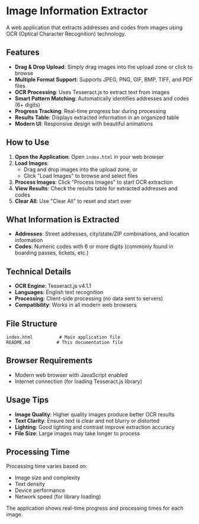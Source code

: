 # Image Information Extractor

A web application that extracts addresses and codes from images using OCR (Optical Character Recognition) technology.

## Features

- **Drag & Drop Upload**: Simply drag images into the upload zone or click to browse
- **Multiple Format Support**: Supports JPEG, PNG, GIF, BMP, TIFF, and PDF files
- **OCR Processing**: Uses Tesseract.js to extract text from images
- **Smart Pattern Matching**: Automatically identifies addresses and codes (6+ digits)
- **Progress Tracking**: Real-time progress bar during processing
- **Results Table**: Displays extracted information in an organized table
- **Modern UI**: Responsive design with beautiful animations

## How to Use

1. **Open the Application**: Open `index.html` in your web browser
2. **Load Images**: 
   - Drag and drop images into the upload zone, or
   - Click "Load Images" to browse and select files
3. **Process Images**: Click "Process Images" to start OCR extraction
4. **View Results**: Check the results table for extracted addresses and codes
5. **Clear All**: Use "Clear All" to reset and start over

## What Information is Extracted

- **Addresses**: Street addresses, city/state/ZIP combinations, and location information
- **Codes**: Numeric codes with 6 or more digits (commonly found in boarding passes, tickets, etc.)

## Technical Details

- **OCR Engine**: Tesseract.js v4.1.1
- **Languages**: English text recognition
- **Processing**: Client-side processing (no data sent to servers)
- **Compatibility**: Works in all modern web browsers

## File Structure

```
index.html          # Main application file
README.md          # This documentation file
```

## Browser Requirements

- Modern web browser with JavaScript enabled
- Internet connection (for loading Tesseract.js library)

## Usage Tips

- **Image Quality**: Higher quality images produce better OCR results
- **Text Clarity**: Ensure text is clear and not blurry or distorted
- **Lighting**: Good lighting and contrast improve extraction accuracy
- **File Size**: Large images may take longer to process

## Processing Time

Processing time varies based on:
- Image size and complexity
- Text density
- Device performance
- Network speed (for library loading)

The application shows real-time progress and processing times for each image.
